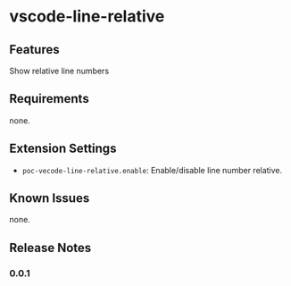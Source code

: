 # vscode-line-relative

## Features

Show relative line numbers

## Requirements

none.

## Extension Settings

* `poc-vecode-line-relative.enable`: Enable/disable line number relative.

## Known Issues

none.

## Release Notes

### 0.0.1
